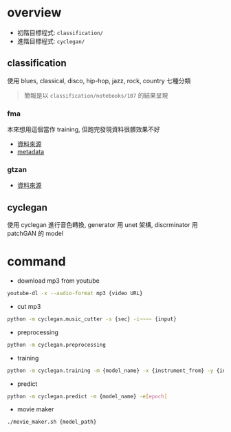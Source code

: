 # overview
* 初階目標程式: `classification/`
* 進階目標程式: `cyclegan/`

## classification
使用 blues, classical, disco, hip-hop, jazz, rock, country 七種分類

> 簡報是以 `classification/notebooks/107` 的結果呈現

### fma
本來想用這個當作 training, 但跑完發現資料很髒效果不好
* [資料來源](https://github.com/mdeff/fma)
* [metadata](https://os.unil.cloud.switch.ch/fma/fma_metadata.zip)

### gtzan
* [資料來源](http://marsyas.info/downloads/datasets.html)

## cyclegan
使用 cyclegan 進行音色轉換, generator 用 unet 架構, discrminator 用 patchGAN 的 model

# command
* download mp3 from youtube
```sh
youtube-dl -x --audio-format mp3 {video URL}
```

* cut mp3
```sh
python -m cyclegan.music_cutter -s {sec} -i~~~~ {input}
```

* preprocessing
```sh
python -m cyclegan.preprocessing
```

* training
```sh
python -m cyclegan.training -m {model_name} -x {instrument_from} -y {instrument_to}
```

* predict
```sh
python -m cyclegan.predict -m {model_name} -e[epoch]
```

* movie maker
```sh
./movie_maker.sh {model_path}
```

